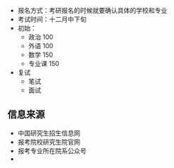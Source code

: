 - 报名方式：考研报名的时候就要确认具体的学校和专业
- 考试时间：十二月中下旬
- 初始：
	- 政治 100
	- 外语 100
	- 数学 150
	- 专业课 150
- 复试
	- 笔试
	- 面试 

## 信息来源

- 中国研究生招生信息网
- 报考院校研究生院官网
- 报考专业所在院系公众号
- 